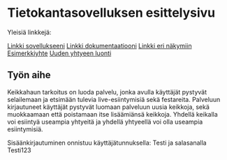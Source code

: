 # Tietokantasovelluksen esittelysivu

Yleisiä linkkejä:

[Linkki sovellukseeni](http://rajaro.users.cs.helsinki.fi/tsoha)
[Linkki dokumentaatiooni](https://github.com/rajaro/Tsoha-Bootstrap/blob/master/doc/dokumentaatio.pdf)
[Linkki eri näkymiin](rajaro.users.cs.helsinki.fi/tsoha/yhtyeet)
[Esimerkkiyhte](rajaro.users.cs.helsinki.fi/tsoha/yhtye/14)
[Uuden yhtyeen luonti](rajaro.users.cs.helsinki.fi/tsoha/yhtye/new)

## Työn aihe

Keikkahaun tarkoitus on luoda palvelu, jonka avulla käyttäjät pystyvät selailemaan ja
etsimään tulevia live-esiintymisiä sekä festareita. Palveluun kirjautuneet käyttäjät pystyvät
luomaan palveluun uusia keikkoja, sekä muokkaamaan että poistamaan itse lisäämiänsä
keikkoja. Yhdellä keikalla voi esiintyä useampia yhtyeitä ja yhdellä yhtyeellä voi olla
useampia esiintymisiä.

Sisäänkirjautuminen onnistuu käyttäjätunnuksella: Testi ja salasanalla Testi123
